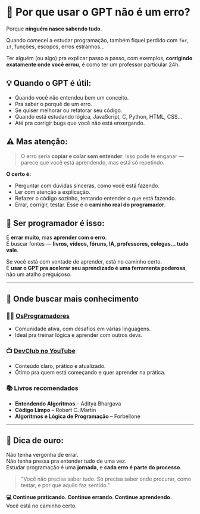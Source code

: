 <h1>🤖 Por que usar o GPT não é um erro?</h1>
  <p>Porque <strong>ninguém nasce sabendo tudo</strong>.</p>
  <p>Quando comecei a estudar programação, também fiquei perdido com <code>for</code>, <code>if</code>, funções, escopos, erros estranhos...</p>
  <p>Ter alguém (ou algo) pra explicar passo a passo, com exemplos, <strong>corrigindo exatamente onde você errou</strong>, é como ter um professor particular 24h.</p>

  <h2>💡 Quando o GPT é útil:</h2>
  <ul>
    <li>Quando você não entendeu bem um conceito.</li>
    <li>Pra saber o porquê de um erro.</li>
    <li>Se quiser melhorar ou refatorar seu código.</li>
    <li>Quando está estudando lógica, JavaScript, C, Python, HTML, CSS...</li>
    <li>Até pra corrigir bugs que você não está enxergando.</li>
  </ul>

  <h2>⚠️ Mas atenção:</h2>
  <blockquote>
    O erro seria <strong>copiar e colar sem entender</strong>.  
    Isso pode te enganar — parece que você está aprendendo, mas está só repetindo.
  </blockquote>
  <p><strong>O certo é:</strong></p>
  <ul>
    <li>Perguntar com dúvidas sinceras, como você está fazendo.</li>
    <li>Ler com atenção a explicação.</li>
    <li>Refazer o código sozinho, tentando entender o que está fazendo.</li>
    <li>Errar, corrigir, testar. Esse é o <strong>caminho real do programador</strong>.</li>
  </ul>

  <h2>🚀 Ser programador é isso:</h2>
  <p>É <strong>errar muito</strong>, mas <strong>aprender com o erro</strong>.<br/>
  É buscar fontes — <strong>livros, vídeos, fóruns, IA, professores, colegas... tudo vale</strong>.</p>
  <p>Se você está com vontade de aprender, está no caminho certo.<br/>
  E <strong>usar o GPT pra acelerar seu aprendizado é uma ferramenta poderosa</strong>, não um atalho preguiçoso.</p>

  <hr/>

  <h2>🧭 Onde buscar mais conhecimento</h2>

  <h3>👨‍💻 <a href="https://github.com/osprogramadores" target="_blank">OsProgramadores</a></h3>
  <ul>
    <li>Comunidade ativa, com desafios em várias linguagens.</li>
    <li>Ideal pra treinar lógica e aprender com outros devs.</li>
  </ul>

  <h3>📺 <a href="" target="_blank">DevClub no YouTube</a></h3>
  <ul>
    <li>Conteúdo claro, prático e atualizado.</li>
    <li>Ótimo pra quem está começando e quer aprender na prática.</li>
  </ul>

  <h3>📚 Livros recomendados</h3>
  <ul>
    <li><strong>Entendendo Algoritmos</strong> – Aditya Bhargava</li>
    <li><strong>Código Limpo</strong> – Robert C. Martin</li>
    <li><strong>Algoritmos e Lógica de Programação</strong> – Forbellone</li>
  </ul>

  <hr/>

  <h2>🔁 Dica de ouro:</h2>
  <p>Não tenha vergonha de errar.<br/>
  Não tenha pressa pra entender tudo de uma vez.<br/>
  Estudar programação é uma <strong>jornada</strong>, e <strong>cada erro é parte do processo</strong>.</p>

  <blockquote>
    "Você não precisa saber tudo. Só precisa saber onde procurar, como testar, e por que aquilo faz sentido."
  </blockquote>

  <p><strong>💻 Continue praticando. Continue errando. Continue aprendendo.</strong><br/>
  Você está no caminho certo.</p>
